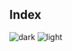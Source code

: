 ## Index
![dark](https://user-images.githubusercontent.com/12748752/132402918-976c6cc7-cc94-4267-9513-b3937504eb63.png)
![light](https://user-images.githubusercontent.com/12748752/132402912-1a2a215e-de2f-4536-b28e-e75197136af9.png)
